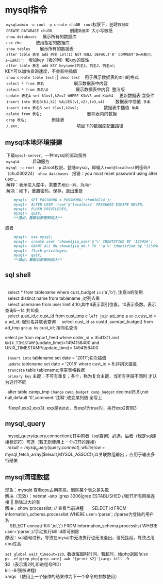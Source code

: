 # mysql指令  
  `mysqladmin -u root -p create chuDB`   `root`权限下，创建`数据库`  
  `CREATE DATABASE chuDB`                创建`数据库`  大小写敏感  
  `show databases`     展示所有的数据库    
  `use chu`            使用指定的数据库    
  `show tables`        展示所有的数据表  
  `alter table 表名 add 列名 int(1) NOT NULL DEFAULT'0' COMMENT'0=未执行，1=已执行'`;    增加key（表的列）和key的属性    
  `alter table 表名 add KEY keyname(列名1，列名2，列名n)`;                               KEY可以加快查询速度，不会影响插值  
  `show create table test` ||  `desc test`    用于展示数据表的`索引`的格式  
  `select * from 表名`                         展示数据表中内容  
  `select * from 表名\G`                       展示数据表中内容  整洁版    
  `update 表名A set k1=v1,k2=v2 WHERE K3=V3 and K4=V4`     更新数据表 含条件  
  `insert into 表名B(k1,k2) VALUES(v1,v2),(v3,v4)`         数据表中插值  `多条`   
  `insert into 表名B set k1=v1,k2=v2;`                     数据表中插值  `单条`    
  `delete from 表名;`                                      删除表内的数据  
  `drop 表名;`                                             删除表  
  `/.env;`                                                项目下的数据库配置路径  
## mysql本地环境搭建  
 
  下载`mysql-server`，一种mysql的驱动服务  
  `mysqld`           启动服务  
  `mysql -u root -p` 以root权限，登陆mysql，即输入`root@localhost`的密码!! （chu030224）
  `show databases`   
  报错：you must reset password using alter user...   
  解释：表示进入库中，需要先`增加一列`，为`用户`   
  解决：如下，重置密码，保存，退出重登  
  
```markdown   
    mysql>  SET PASSWORD = PASSWORD('chu030224');
    mysql>  ALTER USER 'root'@'localhost' PASSWORD EXPIPE NEVER;
    mysql>  FLUSH PRIVILEGES; 
    mysql>  quit;
    **退出，重新以新密码进入**  
```  

或者  

```markdown    
    mysql>  use mysql;
    mysql>  create user 'chuweijia_user'@'%' IDENTIFIED BY '123456';
    mysql>  GRANT ALL ON chuweijia_db.* TO ''@'%' identified by "123456" with grant option; 
    mysql>  flush privileges;
    mysql>  quit;
    **退出，重新以新密码进入**  
```    

## sql shell  
    
   select * from tablename where cust_budget `in` ('a','b'); 注意in的使用  
   select distinct name from tablename ;对列去重  
   select username from user limit 4,10;其中4表示索引位置，10表示条数。表示查询5～14 共10条  
   select a.ad_id,c.cust_id from cust_tmp c `left join` ad_tmp a `on` c.cust_id = a.ad_id; 起别名并联表查询  
   select cust_id `as` custd ,sum(ad_budget) from ad_tmp `group by` cust_id; 按同名查询  
   
   select pv from report_feed where order_id  = 3541311 
   and `UNIX_TIMESTAMP`(update_time)>1494158400
   and UNIX_TIMESTAMP(update_time)< 1494158400
   
   `insert into` tablename set date = '2017';初次插值  
   `update` tablename set date = '2018' where cust_id = 8;非初次插值  
   `truncate` table tablename;清空表格数据  
   `primary key` 主键：不可有重复；多个，称为复合主键，当所有字段不同时 才认为这行不同  
   
   alter table camp_tmp `change` `camp_budget camp_budget` decimal(5,6),not null,default '0',comment '注释';改变某列值 全写上    
   
   if(exp1,exp2,exp3); exp是`表达式`，当exp1为true时，执行exp2否则3  
   
## mysql_query

   mysql_query(query,connection);其中前者（sql查询）必选，后者（规定sql连接标识符）可选（若无则使用上一个打开的连接）  
   $result = mysql_query($query,$connect);
   while($row = mysql_fetch_array($result,MYSQL_ASSOC));以关联数组输出 ，应用于输出多行结果  
   
   
 
## mysql清理数据  
  
 现象：mysqld 查看cpu占用率高，删除某个表总是失败  
 解决（无效）：netstat -anp |grep 3306|grep ESTABLISHED //断开所有网络连接  || 删除过大的表  
 解决：show processlist;  // 查看当前进程  
      SELECT id FROM information_schema.processlist WHERE user='parse'; //parse为登陆的用户名  
      SELECT concat('Kill ',id,';') FROM information_schema.processlist WHERE user='parse';//手动执行kill id即可删除  
 原因：sql语句过长，导致在mysql中无法执行也无法退出，僵死挂起，导致占用cpu过高  
 
 
 
 `set global wait_timeout=120;` 数据库超时时间，若超时，给php返回false  
 `ps -ef|grep php|grep auto| awk '{print $2}'|xargs kill -9`   
 $2（表示第2列,即进程号PID）  
 kill -9(强杀进程)  
 xargs （使用上一个操作的结果作为下一个命令的参数使用）  
 
 
 
 
   
